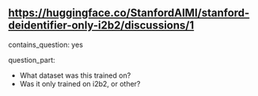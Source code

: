 ## https://huggingface.co/StanfordAIMI/stanford-deidentifier-only-i2b2/discussions/1

contains_question: yes

question_part: 
- What dataset was this trained on?
- Was it only trained on i2b2, or other?